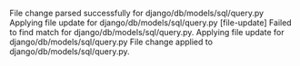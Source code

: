 File change parsed successfully for django/db/models/sql/query.py
Applying file update for django/db/models/sql/query.py
[file-update] Failed to find match for django/db/models/sql/query.py.
Applying file update for django/db/models/sql/query.py
File change applied to django/db/models/sql/query.py.

